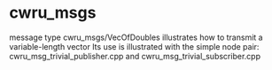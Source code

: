 # cwru_msgs
message type cwru_msgs/VecOfDoubles illustrates how to transmit a variable-length vector
Its use is illustrated with the simple node pair: cwru_msg_trivial_publisher.cpp and
cwru_msg_trivial_subscriber.cpp


